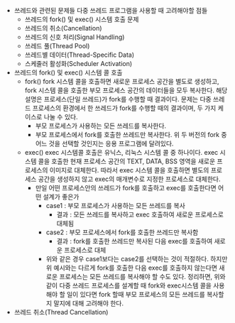 - 쓰레드와 관련된 문제들
	다중 쓰레드 프로그램을 사용할 때 고려해야할 점들
	- 쓰레드의 fork() 및 exec() 시스템 호출 문제
	- 쓰레드의 취소(Cancellation)
	- 쓰레드의 신호 처리(Signal Handling)
	- 쓰레드 풀(Thread Pool)
	- 쓰레드별 데이터(Thread-Specific Data)
	- 스케줄러 활성화(Scheduler Activation)
- 쓰레드의 fork() 및 exec() 시스템 콜 호출
	- fork()
		fork 시스템 콜을 호출하면 새로운 프로세스 공간을 별도로 생성하고, fork 시스템 콜을 호출한 부모 프로세스 공간의 데이터들을 모두 복사한다.
		해당 설명은 프로세스(단일 쓰레드)가 fork를 수행할 때 결과이다. 문제는 다중 쓰레드 프로세스의 환경에서 한 쓰레드가 fork를 수행할 때의 결과이며, 두 가지 케이스로 나눌 수 있다.
		- 부모 프로세스가 사용하는 모든 쓰레드를 복사한다.
		- 부모 프로세스에서 fork를 호출한 쓰레드만 복사한다.
		위 두 버전의 fork 중 어느 것을 선택할 것인지는 응용 프로그램에 달려있다.
	- exec()
		exec 시스템콜 호출은 유닉스, 리눅스 시스템 콜 중 하나이다. exec 시스템 콜을 호출한 현재 프로세스 공간의 TEXT, DATA, BSS 영역을 새로운 프로세스의 이미지로 대체한다. 따라서 exec 시스템 콜을 호출하면 별도의 프로세스 공간을 생성하지 않고 exec의 매개변수로 지정한 프로세스로 대체한다.
		- 만일 어떤 프로세스안의 쓰레드가 fork를 호출하고 exec를 호출한다면 어떤 설계가 좋은가
			- case1 : 부모 프로세스가 사용하는 모든 쓰레드를 복사
				- 결과 : 모든 쓰레드를 복사하고 exec 호출하여 새로운 프로세스로 대체됨
			- case2 : 부모 프로세스에서 fork를 호출한 쓰레드만 복사함
				- 결과 : fork를 호출한 쓰레드만 복사된 다음 exec를 호출하여 새로운 프로세스로 대체
			- 위와 같은 경우 case1보다는 case2를 선택하는 것이 적절하다. 하지만 위 예시와는 다르게 fork를 호출한 다음 exec를 호출하지 않는다면 새로운 프로세스는 모든 쓰레드를 복사해야 할 수도 있다.
			  정리하면, 위와 같이 다중 쓰레드 프로세스를 설계할 때 fork와 exec시스템 콜을 사용해야 할 일이 있다면 fork 할때 부모 프로세스의 모든 쓰레드를 복사할지 말지에 대해 고려해야 한다.
- 쓰레드 취소(Thread Cancellation)
	